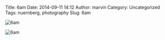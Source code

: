 Title: 6am
Date: 2014-09-11 14:12
Author: marvin
Category: Uncategorized
Tags: nuernberg, photography
Slug: 6am

![6am]({filename}/images/15183963486_7e4fb33f00_b.jpg)

![6am]({filename}/images/15206611422_7227771330_b.jpg)

